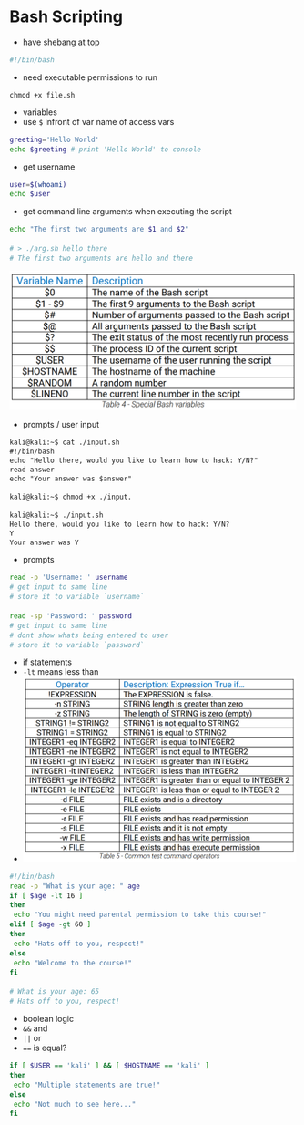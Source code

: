# Bash Scripting

- have shebang at top

```bash
#!/bin/bash 
```

- need executable permissions to run

```
chmod +x file.sh
```

- variables
- use `$` infront of var name of access vars

```bash
greeting='Hello World'
echo $greeting # print 'Hello World' to console
```

- get username

```bash
user=$(whoami)
echo $user
```

- get command line arguments when executing the script

```bash
echo "The first two arguments are $1 and $2"

# > ./arg.sh hello there
# The first two arguments are hello and there
```

![alt text](image-1.png)


- prompts / user input

```
kali@kali:~$ cat ./input.sh
#!/bin/bash
echo "Hello there, would you like to learn how to hack: Y/N?"
read answer
echo "Your answer was $answer"

kali@kali:~$ chmod +x ./input.

kali@kali:~$ ./input.sh
Hello there, would you like to learn how to hack: Y/N?
Y
Your answer was Y
```

- prompts

```bash
read -p 'Username: ' username
# get input to same line
# store it to variable `username`

read -sp 'Password: ' password
# get input to same line
# dont show whats being entered to user
# store it to variable `password`
```

- if statements
- `-lt` means less than
- ![alt text](image-2.png)

```bash
#!/bin/bash
read -p "What is your age: " age
if [ $age -lt 16 ]
then
 echo "You might need parental permission to take this course!"
elif [ $age -gt 60 ]
then
 echo "Hats off to you, respect!"
else
 echo "Welcome to the course!"
fi

# What is your age: 65
# Hats off to you, respect!
```

- boolean logic
- `&&` and
- `||` or
- `==` is equal?

```bash
if [ $USER == 'kali' ] && [ $HOSTNAME == 'kali' ]
then
 echo "Multiple statements are true!"
else
 echo "Not much to see here..."
fi
```



